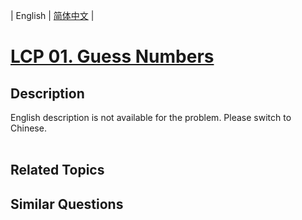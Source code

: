 
| English | [简体中文](README.md) |

# [LCP 01. Guess Numbers](https://leetcode-cn.com/problems/guess-numbers/)

## Description

<p>English description is not available for the problem. Please switch to Chinese.<br />
&nbsp;</p>


## Related Topics



## Similar Questions


